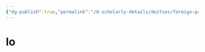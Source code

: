 ```yaml
---
{"dg-publish":true,"permalink":"/8-scholarly-details/deities/foreign-pantheons/the-sacred-dragons/io/","noteIcon":""}
---
```


# Io
